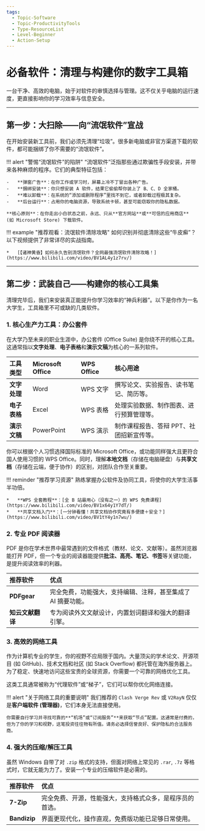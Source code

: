 ```yaml
---
tags:
  - Topic-Software
  - Topic-ProductivityTools
  - Type-ResourceList
  - Level-Beginner
  - Action-Setup
---
```


# 必备软件：清理与构建你的数字工具箱

一台干净、高效的电脑，始于对软件的审慎选择与管理。这不仅关乎电脑的运行速度，更直接影响你的学习效率与信息安全。

---

## 第一步：大扫除——向“流氓软件”宣战

在开始安装新工具前，我们必须先清理“垃圾”。很多新电脑或非官方渠道下载的软件，都可能捆绑了你不需要的“流氓软件”。

!!! alert "警惕“流氓软件”的陷阱"
    “流氓软件”泛指那些通过欺骗性手段安装，并带来各种麻烦的程序。它们的典型特征包括：

    -   **弹窗广告**：在你工作或学习时，屏幕上冷不丁冒出各种广告。
    -   **捆绑安装**：你只想安装 A 软件，结果它偷偷帮你装上了 B、C、D 全家桶。
    -   **难以卸载**：在系统的“添加或删除程序”里找不到它，或者卸载过程极其复杂。
    -   **后台运行**：占用你的电脑资源，导致系统卡顿，甚至可能窃取你的隐私数据。

    **核心原则**：在你走出小白状态之前，永远、只从**官方网站**或**可信的应用商店** (如 Microsoft Store) 下载软件。

!!! example "推荐观看：流氓软件清除攻略"
    如何识别并彻底清除这些“牛皮癣”？以下视频提供了非常详尽的实战指南。

    *   [【诸神黄昏】如何永久告别流氓软件？全网最强流氓软件清除攻略！](https://www.bilibili.com/video/BV1AL4y1z7rv/)

---

## 第二步：武装自己——构建你的核心工具集

清理完毕后，我们来安装真正能提升你学习效率的“神兵利器”。以下是你作为一名大学生，工具箱里不可或缺的几类软件。

### 1. 核心生产力工具：办公套件

在大学乃至未来的职业生涯中，办公套件 (Office Suite) 是你绕不开的核心工具。这通常指以**文字处理**、**电子表格**和**演示文稿**为核心的一系列软件。

| 工具类型 | Microsoft Office | WPS Office | 核心用途 |
| :--- | :--- | :--- | :--- |
| **文字处理** | Word | WPS 文字 | 撰写论文、实验报告、读书笔记、简历等。 |
| **电子表格** | Excel | WPS 表格 | 处理实验数据、制作图表、进行预算管理等。 |
| **演示文稿** | PowerPoint | WPS 演示 | 制作课程报告、答辩 PPT、社团招新宣传等。 |

你可以根据个人习惯选择国际标准的 Microsoft Office，或功能同样强大且更符合国人使用习惯的 WPS Office。同时，理解**本地文档**（存储在电脑硬盘）与**共享文档**（存储在云端，便于协作）的区别，对团队合作至关重要。

!!! reminder "推荐学习资源"
    熟练掌握办公软件及协同工具，将使你的大学生活事半功倍。

    *   **WPS 全套教程**：[全 B 站最用心（没有之一）的 WPS 免费课程](https://www.bilibili.com/video/BV1x64y1Y7dT/)
    *   **共享文档入门**：[一分钟看懂！共享文档协作究竟有多便捷＋安全？](https://www.bilibili.com/video/BV1tY4y1n7wu/)

### 2. 专业 PDF 阅读器

PDF 是你在学术世界中最常遇到的文件格式（教材、论文、文献等）。虽然浏览器能打开 PDF，但一个专业的阅读器能提供**批注、高亮、笔记、书签**等关键功能，是提升阅读效率的利器。

| 推荐软件 | 优点 |
| :--- | :--- |
| **PDFgear** | 完全免费，功能强大，支持编辑、注释，甚至集成了 AI 摘要功能。 |
| **知云文献翻译** | 专为阅读外文文献设计，内置划词翻译和强大的翻译引擎。 |

### 3. 高效的网络工具

作为计算机专业的学生，你的视野不应局限于国内。大量顶尖的学术论文、开源项目 (如 GitHub)、技术文档和社区 (如 Stack Overflow) 都托管在海外服务器上。为了稳定、快速地访问这些宝贵的全球资源，你需要一个可靠的网络优化工具。

这类工具通常被称为“代理软件”或“梯子”，它们可以帮你优化网络连接。

!!! alert "关于网络工具的重要说明"
    我们推荐的 `Clash Verge Rev` 或 `V2RayN` 仅仅是**客户端软件 (管理器)**，它们本身无法直接使用。

    你需要自行学习并寻找可靠的**“机场”或“订阅服务”**来获取“节点”配置。这通常是付费的，但为了你的学习和视野，这笔投资往往物有所值。请务必选择信誉良好、保护隐私的合法服务商。

### 4. 强大的压缩/解压工具

虽然 Windows 自带了对 `.zip` 格式的支持，但面对网络上常见的 `.rar`, `.7z` 等格式时，它就无能为力了。安装一个专业的压缩软件是必需的。

| 推荐软件 | 优点 |
| :--- | :--- |
| **7-Zip** | 完全免费、开源，性能强大，支持格式众多，是程序员的首选。 |
| **Bandizip** | 界面更现代化，操作直观，免费版功能已足够日常使用。 |